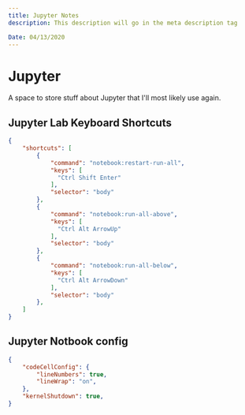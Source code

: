 ```yaml
---
title: Jupyter Notes
description: This description will go in the meta description tag

Date: 04/13/2020
---
```

# Jupyter

A space to store stuff about Jupyter that I'll most likely use again.

## Jupyter Lab Keyboard Shortcuts

```json
{
    "shortcuts": [
        {
            "command": "notebook:restart-run-all",
            "keys": [
              "Ctrl Shift Enter"
            ],
            "selector": "body"
        },
        {
            "command": "notebook:run-all-above",
            "keys": [
              "Ctrl Alt ArrowUp"
            ],
            "selector": "body"
        },
        {
            "command": "notebook:run-all-below",
            "keys": [
              "Ctrl Alt ArrowDown"
            ],
            "selector": "body"
        },
    ]
}
```

## Jupyter Notbook config

```json
{ 
    "codeCellConfig": { 
        "lineNumbers": true,
        "lineWrap": "on", 
    },
    "kernelShutdown": true,
}
```

